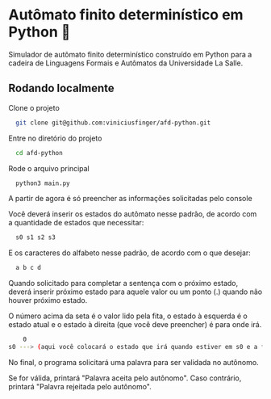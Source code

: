 
# Autômato finito determinístico em Python 🐍

Simulador de autômato finito determinístico construído em Python para a cadeira de Linguagens Formais e Autômatos da Universidade La Salle.


## Rodando localmente

Clone o projeto

```bash
  git clone git@github.com:viniciusfinger/afd-python.git
```

Entre no diretório do projeto

```bash
  cd afd-python
```

Rode o arquivo principal

```bash
  python3 main.py
```

A partir de agora é só preencher as informações solicitadas pelo console

Você deverá inserir os estados do autômato nesse padrão, de acordo com a quantidade de estados que necessitar:

```bash
  s0 s1 s2 s3
```

E os caracteres do alfabeto nesse padrão, de acordo com o que desejar:

```bash
  a b c d
```

Quando solicitado para completar a sentença com o próximo estado, deverá inserir próximo estado para aquele valor ou um ponto (.) quando não houver próximo estado.

O número acima da seta é o valor lido pela fita, o estado à esquerda é o estado atual e o estado à direita (que você deve preencher) é para onde irá.
```bash
    0
s0 ---> (aqui você colocará o estado que irá quando estiver em s0 e a fita ler 0)
```

No final, o programa solicitará uma palavra para ser validada no autônomo. 

Se for válida, printará "Palavra aceita pelo autônomo". Caso contrário, printará "Palavra rejeitada pelo autônomo".
